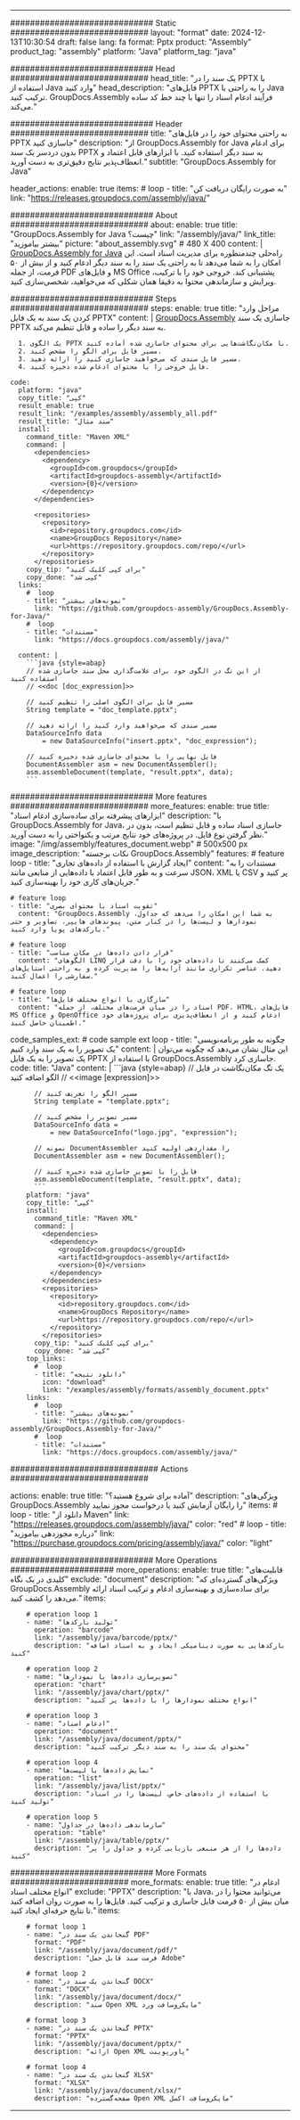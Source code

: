 



---
############################# Static ############################
layout: "format"
date:  2024-12-13T10:30:54
draft: false
lang: fa
format: Pptx
product: "Assembly"
product_tag: "assembly"
platform: "Java"
platform_tag: "java"

############################# Head ############################
head_title: "یک سند را در PPTX با استفاده از Java وارد کنید"
head_description: "فایل‌های PPTX را به راحتی با Java ترکیب کنید. GroupDocs.Assembly فرآیند ادغام اسناد را تنها با چند خط کد ساده می‌کند."

############################# Header ############################
title: "به راحتی محتوای خود را در فایل‌های PPTX جاسازی کنید" 
description: "از GroupDocs.Assembly for Java برای ادغام بدون دردسر یک سند PPTX به سند دیگر استفاده کنید. با ابزارهای قابل اعتماد و انعطاف‌پذیر نتایج دقیق‌تری به دست آورید."
subtitle: "GroupDocs.Assembly for Java" 

header_actions:
  enable: true
  items:
    #  loop
    - title: "به صورت رایگان دریافت کن"
      link: "https://releases.groupdocs.com/assembly/java/"
      
############################# About ############################
about:
    enable: true
    title: "GroupDocs.Assembly for Java چیست؟"
    link: "/assembly/java/"
    link_title: "بیشتر بیاموزید"
    picture: "about_assembly.svg" # 480 X 400
    content: |
       [GroupDocs.Assembly for Java](/assembly/java/) راه‌حلی چندمنظوره برای مدیریت اسناد است. این امکان را به شما می‌دهد تا به راحتی یک سند را به سند دیگر ادغام کنید و از بیش از ۵۰ فرمت، از جمله PDF و فایل‌های MS Office پشتیبانی کند. خروجی خود را با ترکیب، ویرایش و سازماندهی محتوا به دقیقا همان شکلی که می‌خواهید، شخصی‌سازی کنید.

############################# Steps ############################
steps:
    enable: true
    title: "مراحل وارد کردن یک سند به یک فایل PPTX"
    content: |
      [GroupDocs.Assembly](/assembly/java/) جاسازی یک سند PPTX به سند دیگر را ساده و قابل تنظیم می‌کند.
      
      1. یک الگوی PPTX با مکان‌نگاشت‌هایی برای محتوای جاسازی شده آماده کنید.
      2. مسیر فایل برای الگو را مشخص کنید.
      3. مسیر فایل سندی که می‌خواهید جاسازی کنید را ارائه دهید.
      4. فایل خروجی را با محتوای ادغام شده ذخیره کنید.
   
    code:
      platform: "java"
      copy_title: "کپی"
      result_enable: true
      result_link: "/examples/assembly/assembly_all.pdf"
      result_title: "سند مثال"
      install:
        command_title: "Maven XML"
        command: |
          <dependencies>
            <dependency>
              <groupId>com.groupdocs</groupId>
              <artifactId>groupdocs-assembly</artifactId>
              <version>{0}</version>
            </dependency>
          </dependencies>

          <repositories>
            <repository>
              <id>repository.groupdocs.com</id>
              <name>GroupDocs Repository</name>
              <url>https://repository.groupdocs.com/repo/</url>
            </repository>
          </repositories>
        copy_tip: "برای کپی کلیک کنید"
        copy_done: "کپی شد"
      links:
        #  loop
        - title: "نمونه‌های بیشتر"
          link: "https://github.com/groupdocs-assembly/GroupDocs.Assembly-for-Java/"
        #  loop
        - title: "مستندات"
          link: "https://docs.groupdocs.com/assembly/java/"
          
      content: |
        ```java {style=abap}
        // از این تگ در الگوی خود برای علامت‌گذاری محل سند جاسازی شده استفاده کنید
        // <<doc [doc_expression]>>

        // مسیر فایل برای الگوی اصلی را تنظیم کنید
        String template = "doc_template.pptx";

        // مسیر سندی که می‌خواهید وارد کنید را ارائه دهید
        DataSourceInfo data 
            = new DataSourceInfo("insert.pptx", "doc_expression");

        // فایل نهایی را با محتوای جاسازی شده ذخیره کنید
        DocumentAssembler asm = new DocumentAssembler();
        asm.assembleDocument(template, "result.pptx", data);
        ```           

############################# More features ############################
more_features:
  enable: true
  title: "ابزارهای پیشرفته برای ساده‌سازی ادغام اسناد"
  description: "با GroupDocs.Assembly for Java، جاسازی اسناد ساده و قابل تنظیم است، بدون در نظر گرفتن نوع فایل. در پروژه‌های خود نتایج مرتب و یکنواختی را به دست آورید."
  image: "/img/assembly/features_document.webp" # 500x500 px
  image_description: "نکات برجسته GroupDocs.Assembly"
  features:
    # feature loop
    - title: "ایجاد گزارش با استفاده از داده‌های تجاری"
      content: "مستندات را به سرعت و به طور قابل اعتماد با داده‌هایی از منابعی مانند JSON، XML یا CSV پر کنید و جریان‌های کاری خود را بهینه‌سازی کنید."

    # feature loop
    - title: "تقویت اسناد با محتوای بصری"
      content: "GroupDocs.Assembly به شما این امکان را می‌دهد که جداول، نمودارها و لیست‌ها را در کنار متن، پیوندهای هایپر، تصاویر و حتی بارکدهای پویا وارد کنید."

    # feature loop
    - title: "قرار دادن داده‌ها در مکان مناسب"
      content: "الگوهای LINQ کمک می‌کنند تا داده‌های خود را با دقت قرار دهید، عناصر تکراری مانند آرایه‌ها را مدیریت کرده و به راحتی استایل‌های سفارشی را اعمال کنید."

    # feature loop
    - title: "سازگاری با انواع مختلف فایل‌ها"
      content: "اسناد را در میان فرمت‌های مختلف، از جمله PDF، HTML، فایل‌های MS Office و OpenOffice ادغام کنید و از انعطاف‌پذیری برای پروژه‌های خود اطمینان حاصل کنید."
      
  code_samples_ext:
    # code sample ext loop
    - title: "چگونه به طور برنامه‌نویسی یک تصویر را به یک سند وارد کنیم"
      content: |
        این مثال نشان می‌دهد که چگونه می‌توان یک تصویر را به یک فایل PPTX با استفاده از GroupDocs.Assembly جاسازی کرد.
      code:
        title: "Java"
        content: |
          ```java {style=abap}
          // یک تگ مکان‌نگاشت در فایل الگو اضافه کنید
          // <<image [expression]>>

          // مسیر الگو را تعریف کنید
          String template = "template.pptx";

          // مسیر تصویر را مشخص کنید
          DataSourceInfo data =
              = new DataSourceInfo("logo.jpg", "expression");

          // نمونه DocumentAssembler را مقداردهی اولیه کنید
          DocumentAssembler asm = new DocumentAssembler();

          // فایل را با تصویر جاسازی شده ذخیره کنید
          asm.assembleDocument(template, "result.pptx", data);
          ```
        platform: "java"
        copy_title: "کپی"
        install:
          command_title: "Maven XML"
          command: |
            <dependencies>
              <dependency>
                <groupId>com.groupdocs</groupId>
                <artifactId>groupdocs-assembly</artifactId>
                <version>{0}</version>
              </dependency>
            </dependencies>
            <repositories>
              <repository>
                <id>repository.groupdocs.com</id>
                <name>GroupDocs Repository</name>
                <url>https://repository.groupdocs.com/repo/</url>
              </repository>
            </repositories>
          copy_tip: "برای کپی کلیک کنید"
          copy_done: "کپی شد"
        top_links:
          #  loop
          - title: "دانلود نتیجه"
            icon: "download"
            link: "/examples/assembly/formats/assembly_document.pptx"
        links:
          #  loop
          - title: "نمونه‌های بیشتر"
            link: "https://github.com/groupdocs-assembly/GroupDocs.Assembly-for-Java/"
          #  loop
          - title: "مستندات"
            link: "https://docs.groupdocs.com/assembly/java/"
            

            


############################## Actions ############################

actions:
  enable: true
  title: "آماده برای شروع هستید؟"
  description: "ویژگی‌های GroupDocs.Assembly را رایگان آزمایش کنید یا درخواست مجوز نمایید"
  items:
    #  loop
    - title: "دانلود از Maven"
      link: "https://releases.groupdocs.com/assembly/java/"
      color: "red"
        #  loop
    - title: "درباره مجوزدهی بیاموزید"
      link: "https://purchase.groupdocs.com/pricing/assembly/java/"
      color: "light"


############################# More Operations #####################
more_operations:
    enable: true
    title: "قابلیت‌های کلیدی در یک نگاه"
    exclude: "document"
    description: "ویژگی‌های گسترده‌ای که GroupDocs.Assembly برای ساده‌سازی و بهینه‌سازی ادغام و ترکیب اسناد ارائه می‌دهد را کشف کنید."
    items: 
          
        # operation loop 1
        - name: "تولید بارکدها"
          operation: "barcode"
          link: "/assembly/java/barcode/pptx/"
          description: "بارکدهایی به صورت دینامیکی ایجاد و به اسناد اضافه کنید"

        # operation loop 2
        - name: "تصویرسازی داده‌ها با نمودارها"
          operation: "chart"
          link: "/assembly/java/chart/pptx/"
          description: "انواع مختلف نمودارها را با داده‌ها پر کنید"

        # operation loop 3
        - name: "ادغام اسناد"
          operation: "document"
          link: "/assembly/java/document/pptx/"
          description: "محتوای یک سند را به سند دیگر ترکیب کنید"

        # operation loop 4
        - name: "نمایش داده‌ها با لیست‌ها"
          operation: "list"
          link: "/assembly/java/list/pptx/"
          description: "با استفاده از داده‌های خاص، لیست‌ها را در اسناد تولید کنید"

        # operation loop 5
        - name: "سازماندهی داده‌ها در جداول"
          operation: "table"
          link: "/assembly/java/table/pptx/"
          description: "داده‌ها را از هر منبعی بازیابی کرده و جداول را پر کنید"
         
          
############################# More Formats ########################
more_formats:
    enable: true
    title: "ادغام در انواع مختلف اسناد"
    exclude: "PPTX"
    description: "با Java، می‌توانید محتوا را در میان بیش از ۵۰ فرمت فایل جاسازی و ترکیب کنید. فایل‌ها را به صورت روان اضافه کنید تا نتایج حرفه‌ای ایجاد کنید."
    items: 
          
        # format loop 1
        - name: "گنجاندن یک سند در PDF"
          format: "PDF"
          link: "/assembly/java/document/pdf/"
          description: "فرمت سند قابل حمل Adobe"
          
        # format loop 2
        - name: "گنجاندن یک سند در DOCX"
          format: "DOCX"
          link: "/assembly/java/document/docx/"
          description: "سند Open XML مایکروسافت ورد"
          
        # format loop 3
        - name: "گنجاندن یک سند در PPTX"
          format: "PPTX"
          link: "/assembly/java/document/pptx/"
          description: "ارائه Open XML پاورپوینت"
          
        # format loop 4
        - name: "گنجاندن یک سند در XLSX"
          format: "XLSX"
          link: "/assembly/java/document/xlsx/"
          description: "صفحه‌گسترده Open XML مایکروسافت اکسل"


          

---